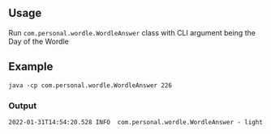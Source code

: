 ## Usage

Run `com.personal.wordle.WordleAnswer` class with CLI argument being the Day of the Wordle

## Example

`java -cp com.personal.wordle.WordleAnswer 226`

### Output

`2022-01-31T14:54:20.528 INFO  com.personal.wordle.WordleAnswer - light`